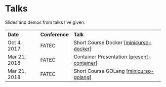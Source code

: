 Talks
=====

Slides and demos from talks I've given.

<table>
  <tr>
    <th align="left">Date</th>
    <th align="left">Conference</th>
    <th align="left">Talk</th>
  </tr>
  <tr>
    <td>Oct 4, 2017</td>
    <td>FATEC</td>
    <td>Short Course Docker
      [<a href="https://github.com/lucca-ecclissi/talks/tree/master/minicurso-docker">minicurso-docker</a>]</td>
  </tr>
  <tr>
    <td>Mar 21, 2018</td>
    <td>FATEC</td>
    <td>Container Presentation 
      [<a href="https://github.com/lucca-ecclissi/talks/tree/master/present-container">present-container</a>]</td>
  </tr>
  <tr>
    <td>Mar 21, 2018</td>
    <td>FATEC</td>
    <td>Short Course GOLang 
      [<a href="https://github.com/lucca-ecclissi/talks/tree/master/minicurso-golang">minicurso-golang</a>]</td>
  </tr>
</table>
